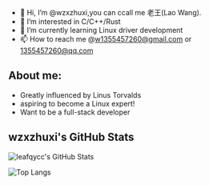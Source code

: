 - 👋 Hi, I’m @wzxzhuxi,you can ccall me 老王(Lao Wang).
- 👀 I’m interested in C/C++/Rust
- 🌱 I’m currently learning Linux driver development
- 📫 How to reach me @w1355457260@gmail.com or 1355457260@qq.com

## About me:
- Greatly influenced by Linus Torvalds
- aspiring to become a Linux expert!
- Want to be a full-stack developer

## wzxzhuxi's GitHub Stats

![leafqycc's GitHub Stats](https://github-readme-stats.vercel.app/api?username=wzxzhuxi&show_icons=true&theme=default&include_all_commits=true&count_private=true)

![Top Langs](https://github-readme-stats.vercel.app/api/top-langs/?username=wzxzhuxi&layout=compact&theme=default)
